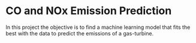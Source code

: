 # CO and NOx Emission Prediction

In this project the objective is to find a machine learning model that fits the best with the data to predict the emissions of a gas-turbine.
